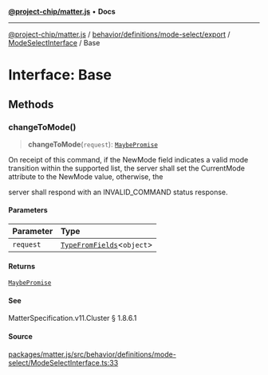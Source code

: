 [**@project-chip/matter.js**](../../../../../../../README.md) • **Docs**

***

[@project-chip/matter.js](../../../../../../../modules.md) / [behavior/definitions/mode-select/export](../../../README.md) / [ModeSelectInterface](../README.md) / Base

# Interface: Base

## Methods

### changeToMode()

> **changeToMode**(`request`): [`MaybePromise`](../../../../../../../util/export/README.md#maybepromiset)

On receipt of this command, if the NewMode field indicates a valid mode transition within the supported
list, the server shall set the CurrentMode attribute to the NewMode value, otherwise, the

server shall respond with an INVALID_COMMAND status response.

#### Parameters

| Parameter | Type |
| :------ | :------ |
| `request` | [`TypeFromFields`](../../../../../../../tlv/export/README.md#typefromfieldsf)\<`object`\> |

#### Returns

[`MaybePromise`](../../../../../../../util/export/README.md#maybepromiset)

#### See

MatterSpecification.v11.Cluster § 1.8.6.1

#### Source

[packages/matter.js/src/behavior/definitions/mode-select/ModeSelectInterface.ts:33](https://github.com/project-chip/matter.js/blob/7a8cbb56b87d4ccf34bec5a9a95ab40a1711324f/packages/matter.js/src/behavior/definitions/mode-select/ModeSelectInterface.ts#L33)
